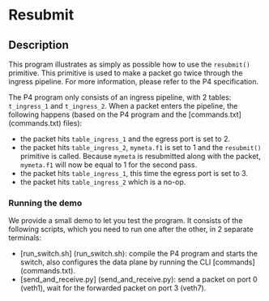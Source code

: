 # Resubmit

## Description

This program illustrates as simply as possible how to use the `resubmit()`
primitive. This primitive is used to make a packet go twice through the ingress
pipeline. For more information, please refer to the P4 specification.

The P4 program only consists of an ingress pipeline, with 2 tables:
`t_ingress_1` and `t_ingress_2`. When a packet enters the pipeline, the
following happens (based on the P4 program and the [commands.txt] (commands.txt)
files):
- the packet hits `table_ingress_1` and the egress port is set to 2.
- the packet hits `table_ingress_2`, `mymeta.f1` is set to 1 and the
  `resubmit()` primitive is called. Because `mymeta` is resubmitted along with
  the packet, `mymeta.f1` will now be equal to 1 for the second pass.
- the packet hits `table_ingress_1`, this time the egress port is set to 3.
- the packet hits `table_ingress_2` which is a no-op.

### Running the demo

We provide a small demo to let you test the program. It consists of the
following scripts, which you need to run one after the other, in 2 separate
terminals:
- [run_switch.sh] (run_switch.sh): compile the P4 program and starts the switch,
  also configures the data plane by running the CLI [commands] (commands.txt).
- [send_and_receive.py] (send_and_receive.py): send a packet on port 0 (veth1),
  wait for the forwarded packet on port 3 (veth7).
